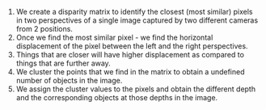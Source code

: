 1. We create a disparity matrix to identify the closest (most similar) pixels in two perspectives of a single image captured by two different cameras from 2 positions. 
2. Once we find the most similar pixel - we find the horizontal displacement of the pixel between the left and the right perspectives.
3. Things that are closer will have higher displacement as compared to things that are further away.
4. We cluster the points that we find in the matrix to obtain a undefined number of objects in the image.
5. We assign the cluster values to the pixels and obtain the different depth and the corresponding objects at those depths in the image.


